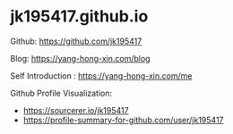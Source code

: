# jk195417.github.io

Github: https://github.com/jk195417  

Blog: https://yang-hong-xin.com/blog  

Self Introduction : https://yang-hong-xin.com/me  

Github Profile Visualization:  
- https://sourcerer.io/jk195417  
- https://profile-summary-for-github.com/user/jk195417  
